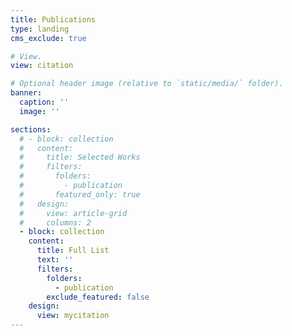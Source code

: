```yaml
---
title: Publications
type: landing
cms_exclude: true

# View.
view: citation

# Optional header image (relative to `static/media/` folder).
banner:
  caption: ''
  image: ''

sections:
  # - block: collection
  #   content:
  #     title: Selected Works
  #     filters:
  #       folders:
  #         - publication
  #       featured_only: true
  #   design:
  #     view: article-grid
  #     columns: 2
  - block: collection
    content:
      title: Full List
      text: ''
      filters:
        folders:
          - publication
        exclude_featured: false
    design:
      view: mycitation
---
```

